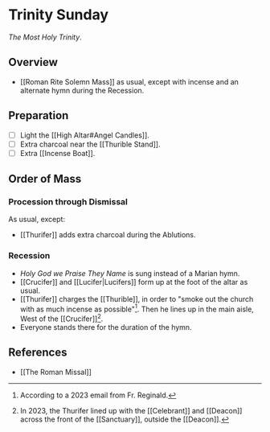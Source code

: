 # Trinity Sunday
_The Most Holy Trinity_.

## Overview
- [[Roman Rite Solemn Mass]] as usual, except with incense and an alternate hymn during the Recession.

## Preparation
- [ ] Light the [[High Altar#Angel Candles]].
- [ ] Extra charcoal near the [[Thurible Stand]].
- [ ] Extra [[Incense Boat]].

## Order of Mass

### Procession through Dismissal
As usual, except:

- [[Thurifer]] adds extra charcoal during the Ablutions.

### Recession
- _Holy God we Praise They Name_ is sung instead of a Marian hymn.
- [[Crucifer]] and [[Lucifer|Lucifers]] form up at the foot of the altar as usual.
- [[Thurifer]] charges the [[Thurible]], in order to "smoke out the church with as much incense as possible"[^email]. Then he lines up in the main aisle, West of the [[Crucifer]][^alternate_formation].
- Everyone stands there for the duration of the hymn.

[^email]: According to a 2023 email from Fr. Reginald.
[^alternate_formation]: In 2023, the Thurifer lined up with the [[Celebrant]] and [[Deacon]] across the front of the [[Sanctuary]], outside the [[Deacon]].

## References
- [[The Roman Missal]]